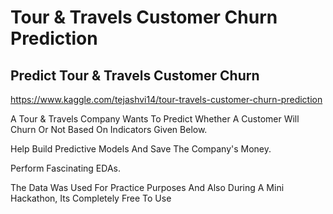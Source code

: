 # Tour & Travels Customer Churn Prediction
## Predict Tour & Travels Customer Churn
https://www.kaggle.com/tejashvi14/tour-travels-customer-churn-prediction

A Tour & Travels Company Wants To Predict Whether A Customer Will Churn Or Not Based On Indicators Given Below.

Help Build Predictive Models And Save The Company's Money.

Perform Fascinating EDAs.

The Data Was Used For Practice Purposes And Also During A Mini Hackathon, Its Completely Free To Use
